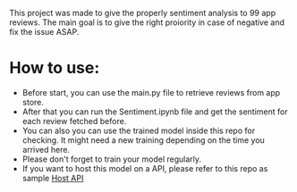  This project was made to give the properly sentiment analysis to 99 app reviews. The main goal is to give the right proiority in case of negative and fix the issue ASAP.

# How to use:

- Before start, you can use the main.py file to retrieve reviews from app store.
- After that you can run the Sentiment.ipynb file and get the sentiment for each review fetched before.
- You can also you can use the trained model inside this repo for checking. It might need a new training depending on the time you arrived here.
- Please don't forget to train your model regularly.
- If you want to host this model on a API, please refer to this repo as sample [Host API](https://github.com/renatomateusx/Car_Purchase_Prediction_Amount)
